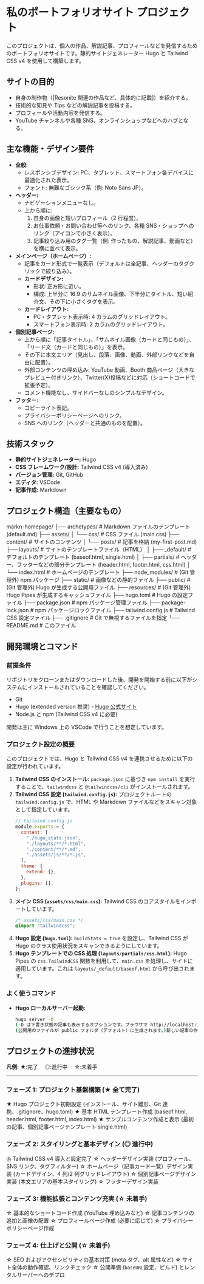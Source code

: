 # 私のポートフォリオサイト プロジェクト

このプロジェクトは、個人の作品、解説記事、プロフィールなどを発信するためのポートフォリオサイトです。静的サイトジェネレーター Hugo と Tailwind CSS v4 を使用して構築します。

## サイトの目的

- 自身の制作物（[Resonite 関連の作品など、具体的に記載]）を紹介する。
- 技術的な知見や Tips などの解説記事を投稿する。
- プロフィールや活動内容を発信する。
- YouTube チャンネルや各種 SNS、オンラインショップなどへのハブとなる。

## 主な機能・デザイン要件

- **全般:**
  - レスポンシブデザイン: PC、タブレット、スマートフォン各デバイスに最適化された表示。
  - フォント: 無難なゴシック系（例: Noto Sans JP）。
- **ヘッダー:**
  - ナビゲーションメニューなし。
  - 上から順に:
    1.  自身の画像と短いプロフィール（2 行程度）。
    2.  お仕事依頼・お問い合わせ等へのリンク、各種 SNS・ショップへのリンク（アイコンで小さく表示）。
    3.  記事絞り込み用のタグ一覧（例: 作ったもの、解説記事、動画など）を横に並べて表示。
- **メインページ（ホームページ）:**
  - 記事をカード形式で一覧表示（デフォルトは全記事、ヘッダーのタグクリックで絞り込み）。
  - **カードデザイン:**
    - 形状: 正方形に近い。
    - 構成: 上半分に 16:9 のサムネイル画像、下半分にタイトル、短い紹介文、その下に小さくタグを表示。
  - **カードレイアウト:**
    - PC・タブレット表示時: 4 カラムのグリッドレイアウト。
    - スマートフォン表示時: 2 カラムのグリッドレイアウト。
- **個別記事ページ:**
  - 上から順に「記事タイトル」、「サムネイル画像（カードと同じもの）」、「リード文（カードと同じもの）」を表示。
  - その下に本文エリア（見出し、段落、画像、動画、外部リンクなどを自由に配置）。
  - 外部コンテンツの埋め込み: YouTube 動画、Booth 商品ページ（大きなプレビュー付きリンク）、Twitter(X)投稿などに対応（ショートコードで拡張予定）。
  - コメント機能なし、サイドバーなしのシンプルなデザイン。
- **フッター:**
  - コピーライト表記。
  - プライバシーポリシーページへのリンク。
  - SNS へのリンク（ヘッダーと共通のものを配置）。

## 技術スタック

- **静的サイトジェネレーター:** Hugo
- **CSS フレームワーク/設計:** Tailwind CSS v4 (導入済み)
- **バージョン管理:** Git, GitHub
- **エディタ:** VSCode
- **記事作成:** Markdown

## プロジェクト構造（主要なもの）

markn-homepage/
├── archetypes/ # Markdown ファイルのテンプレート (default.md)
├── assets/
│ └── css/ # CSS ファイル (main.css)
├── content/ # サイトのコンテンツ
│ └── posts/ # 記事を格納 (my-first-post.md)
├── layouts/ # サイトのテンプレートファイル（HTML）
│ ├── \_default/ # デフォルトのテンプレート (baseof.html, single.html)
│ ├── partials/ # ヘッダー、フッターなどの部分テンプレート (header.html, footer.html, css.html)
│ └── index.html # ホームページのテンプレート
├── node_modules/ # (Git 管理外) npm パッケージ
├── static/ # 画像などの静的ファイル
├── public/ # (Git 管理外) Hugo が生成する公開用ファイル
├── resources/ # (Git 管理外) Hugo Pipes が生成するキャッシュファイル
├── hugo.toml # Hugo の設定ファイル
├── package.json # npm パッケージ管理ファイル
├── package-lock.json # npm パッケージロックファイル
├── tailwind.config.js # Tailwind CSS 設定ファイル
├── .gitignore # Git で無視するファイルを指定
└── README.md # このファイル

## 開発環境とコマンド

### 前提条件

リポジトリをクローンまたはダウンロードした後、開発を開始する前に以下がシステムにインストールされていることを確認してください。

- Git
- Hugo (extended version 推奨) - [Hugo 公式サイト](https://gohugo.io/installation/)
- Node.js と npm (Tailwind CSS v4 に必要)

開発は主に Windows 上の VSCode で行うことを想定しています。

### プロジェクト設定の概要

このプロジェクトでは、Hugo と Tailwind CSS v4 を連携させるために以下の設定が行われています。

1.  **Tailwind CSS のインストール:**
    `package.json` に基づき `npm install` を実行することで、`tailwindcss` と `@tailwindcss/cli` がインストールされます。
2.  **Tailwind CSS 設定 (`tailwind.config.js`):**
    プロジェクトルートの `tailwind.config.js` で、HTML や Markdown ファイルなどをスキャン対象として指定しています。
    ```javascript
    // tailwind.config.js
    module.exports = {
      content: [
        "./hugo_stats.json",
        "./layouts/**/*.html",
        "./content/**/*.md",
        "./assets/js/**/*.js",
      ],
      theme: {
        extend: {},
      },
      plugins: [],
    };
    ```
3.  **メイン CSS (`assets/css/main.css`):**
    Tailwind CSS のコアスタイルをインポートしています。
    ```css
    /* assets/css/main.css */
    @import "tailwindcss";
    ```
4.  **Hugo 設定 (`hugo.toml`):**
    `buildStats = true` を設定し、Tailwind CSS が Hugo のクラス使用状況をスキャンできるようにしています。
5.  **Hugo テンプレートでの CSS 処理 (`layouts/partials/css.html`):**
    Hugo Pipes の `css.TailwindCSS` 関数を利用して、`main.css` を処理し、サイトに適用しています。これは `layouts/_default/baseof.html` から呼び出されます。

### よく使うコマンド

- **Hugo ローカルサーバー起動:**

  ```bash
  hugo server -D
  (-D は下書き状態の記事も表示するオプションです。ブラウザで http://localhost:1313/ を開くと確認できます。)静的ファイルのビルド:hugo
  (公開用のファイルが public フォルダ（デフォルト）に生成されます。)新しい記事の作成:hugo new posts/新しい記事のファイル名.md
  ```

## プロジェクトの進捗状況

**凡例:** ★:完了　 ◎:進行中　 ☆:未着手

---

### フェーズ 1: プロジェクト基盤構築 (★ 全て完了)

★ Hugo プロジェクト初期設定 (インストール、サイト雛形、Git 連携、.gitignore、hugo.toml)
★ 基本 HTML テンプレート作成 (baseof.html, header.html, footer.html, index.html)
★ サンプルコンテンツ作成と表示 (最初の記事、個別記事ページテンプレート single.html)

### フェーズ 2: スタイリングと基本デザイン (◎ 進行中)

◎ Tailwind CSS v4 導入と設定完了
☆ ヘッダーデザイン実装 (プロフィール、SNS リンク、タグフィルター)
☆ ホームページ（記事カード一覧）デザイン実装 (カードデザイン、4 列/2 列グリッドレイアウト)
☆ 個別記事ページデザイン実装 (本文エリアの基本スタイリング)
☆ フッターデザイン実装

### フェーズ 3: 機能拡張とコンテンツ充実 (☆ 未着手)

☆ 基本的なショートコード作成 (YouTube 埋め込みなど)
☆ 記事コンテンツの追加と画像の配置
☆ プロフィールページ作成 (必要に応じて)
☆ プライバシーポリシーページ作成

### フェーズ 4: 仕上げと公開 (☆ 未着手)

☆ SEO およびアクセシビリティの基本対策 (meta タグ、alt 属性など)
☆ サイト全体の動作確認、リンクチェック
☆ 公開準備 (`baseURL`設定、ビルド) とレンタルサーバーへのデプロ
